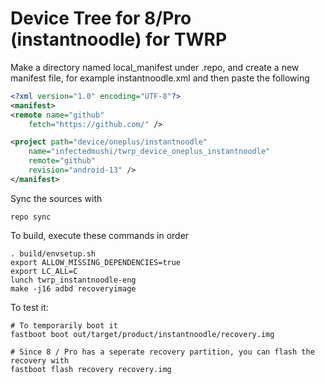 # Device Tree for 8/Pro (instantnoodle) for TWRP

Make a directory named local_manifest under .repo, and create a new manifest file, for example instantnoodle.xml
and then paste the following

```xml
<?xml version="1.0" encoding="UTF-8"?>
<manifest>
<remote name="github"
	fetch="https://github.com/" />

<project path="device/oneplus/instantnoodle"
	name="infectedmushi/twrp_device_oneplus_instantnoodle"
	remote="github"
	revision="android-13" />
</manifest>
```
Sync the sources with

```
repo sync
```

To build, execute these commands in order

```
. build/envsetup.sh
export ALLOW_MISSING_DEPENDENCIES=true
export LC_ALL=C
lunch twrp_instantnoodle-eng
make -j16 adbd recoveryimage
```

To test it:

```
# To temporarily boot it
fastboot boot out/target/product/instantnoodle/recovery.img 

# Since 8 / Pro has a seperate recovery partition, you can flash the recovery with
fastboot flash recovery recovery.img
```

